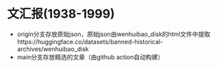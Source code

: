 # 文汇报(1938-1999)

* origin分支存放原始json，原始json由wenhuibao_disk的html文件中提取https://huggingface.co/datasets/banned-historical-archives/wenhuibao_disk
* main分支存放精选的文章（由github action自动构建）
